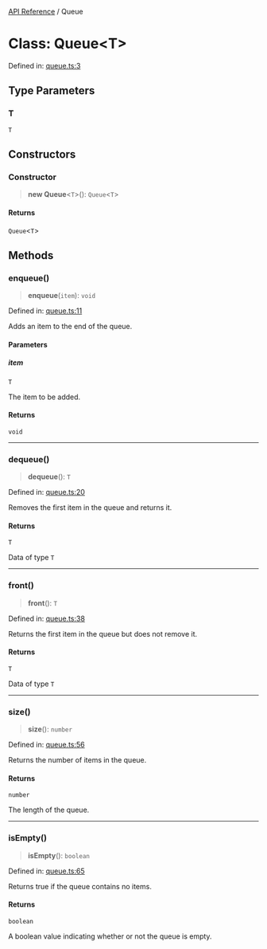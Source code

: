 [API Reference](API%20Reference) / Queue

# Class: Queue\<T\>

Defined in: [queue.ts:3](https://github.com/IshanBhatBhardwaj/typedoc-for-me/blob/5e2e210b1d77dbcb3a66b2cc1031b01adbe608c4/src/queue.ts#L3)

## Type Parameters

### T

`T`

## Constructors

### Constructor

> **new Queue**\<`T`\>(): `Queue`\<`T`\>

#### Returns

`Queue`\<`T`\>

## Methods

### enqueue()

> **enqueue**(`item`): `void`

Defined in: [queue.ts:11](https://github.com/IshanBhatBhardwaj/typedoc-for-me/blob/5e2e210b1d77dbcb3a66b2cc1031b01adbe608c4/src/queue.ts#L11)

Adds an item to the end of the queue.

#### Parameters

##### item

`T`

The item to be added.

#### Returns

`void`

***

### dequeue()

> **dequeue**(): `T`

Defined in: [queue.ts:20](https://github.com/IshanBhatBhardwaj/typedoc-for-me/blob/5e2e210b1d77dbcb3a66b2cc1031b01adbe608c4/src/queue.ts#L20)

Removes the first item in the queue and returns it.

#### Returns

`T`

Data of type `T`

***

### front()

> **front**(): `T`

Defined in: [queue.ts:38](https://github.com/IshanBhatBhardwaj/typedoc-for-me/blob/5e2e210b1d77dbcb3a66b2cc1031b01adbe608c4/src/queue.ts#L38)

Returns the first item in the queue but does not remove it.

#### Returns

`T`

Data of type `T`

***

### size()

> **size**(): `number`

Defined in: [queue.ts:56](https://github.com/IshanBhatBhardwaj/typedoc-for-me/blob/5e2e210b1d77dbcb3a66b2cc1031b01adbe608c4/src/queue.ts#L56)

Returns the number of items in the queue.

#### Returns

`number`

The length of the queue.

***

### isEmpty()

> **isEmpty**(): `boolean`

Defined in: [queue.ts:65](https://github.com/IshanBhatBhardwaj/typedoc-for-me/blob/5e2e210b1d77dbcb3a66b2cc1031b01adbe608c4/src/queue.ts#L65)

Returns true if the queue contains no items.

#### Returns

`boolean`

A boolean value indicating whether or not the queue is empty.
